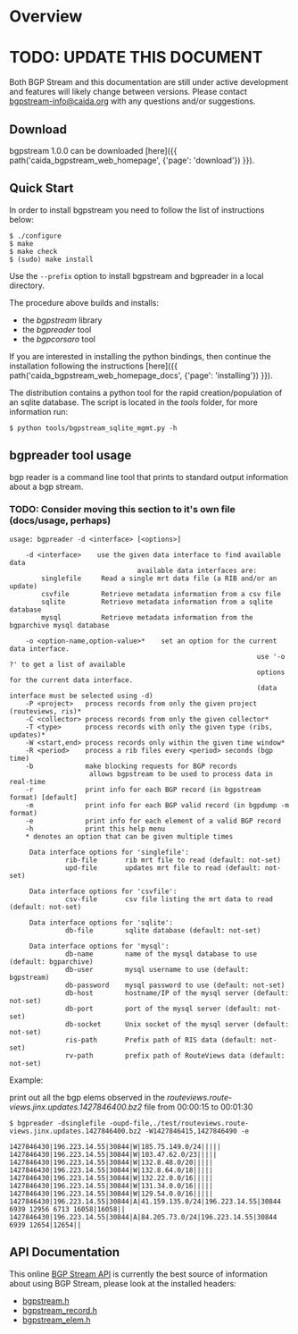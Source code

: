 Overview
========

<h1 class="text-danger">TODO: UPDATE THIS DOCUMENT</h1>

Both BGP Stream and this documentation are still under active development and
features will likely change between versions.
Please contact [bgpstream-info@caida.org](mailto:bgpstream-info@caida.org) with any questions and/or suggestions.


Download
--------
bgpstream 1.0.0 can be downloaded [here]({{ path('caida_bgpstream_web_homepage', {'page': 'download'}) }}).



Quick Start
-----------

In order to install bgpstream you need to follow the list of instructions below:

~~~
$ ./configure
$ make
$ make check
$ (sudo) make install
~~~


Use the `--prefix` option to install bgpstream and bgpreader in a local directory.

The procedure above builds and installs:
- the *bgpstream* library
- the *bgpreader* tool
- the *bgpcorsaro* tool

If you are interested in installing the python bindings, then continue
the installation following the instructions [here]({{ path('caida_bgpstream_web_homepage_docs', {'page': 'installing'}) }}).

The distribution contains a python tool for the rapid
creation/population of an sqlite database. The script is located in
the *tools* folder, for more information run:

~~~
$ python tools/bgpstream_sqlite_mgmt.py -h
~~~


bgpreader tool usage
--------------------
bgp reader is a command line tool that prints to standard output
information about a bgp stream.

<h3 class="text-danger">TODO: Consider moving this section to it's own file (docs/usage, perhaps)</h3>

~~~
usage: bgpreader -d <interface> [<options>]

    -d <interface>    use the given data interface to find available data
                                available data interfaces are:
        singlefile     Read a single mrt data file (a RIB and/or an update)
        csvfile        Retrieve metadata information from a csv file
        sqlite         Retrieve metadata information from a sqlite database
        mysql          Retrieve metadata information from the bgparchive mysql database

    -o <option-name,option-value>*    set an option for the current data interface.
                                                              use '-o ?' to get a list of available
                                                              options for the current data interface.
                                                              (data interface must be selected using -d)
    -P <project>   process records from only the given project (routeviews, ris)*
    -C <collector> process records from only the given collector*
    -T <type>      process records with only the given type (ribs, updates)*
    -W <start,end> process records only within the given time window*
    -R <period>    process a rib files every <period> seconds (bgp time)
    -b             make blocking requests for BGP records
                    allows bgpstream to be used to process data in real-time
    -r             print info for each BGP record (in bgpstream format) [default]
    -m             print info for each BGP valid record (in bgpdump -m format)
    -e             print info for each element of a valid BGP record
    -h             print this help menu
    * denotes an option that can be given multiple times

     Data interface options for 'singlefile':
              rib-file       rib mrt file to read (default: not-set)
              upd-file       updates mrt file to read (default: not-set)

     Data interface options for 'csvfile':
              csv-file       csv file listing the mrt data to read (default: not-set)

     Data interface options for 'sqlite':
              db-file        sqlite database (default: not-set)

     Data interface options for 'mysql':
              db-name        name of the mysql database to use (default: bgparchive)
              db-user        mysql username to use (default: bgpstream)
              db-password    mysql password to use (default: not-set)
              db-host        hostname/IP of the mysql server (default: not-set)
              db-port        port of the mysql server (default: not-set)
              db-socket      Unix socket of the mysql server (default: not-set)
              ris-path       Prefix path of RIS data (default: not-set)
              rv-path        prefix path of RouteViews data (default: not-set)
~~~

Example:

print out all the bgp elems observed in the
*routeviews.route-views.jinx.updates.1427846400.bz2* file from
00:00:15 to 00:01:30

~~~
$ bgpreader -dsinglefile -oupd-file,./test/routeviews.route-views.jinx.updates.1427846400.bz2 -W1427846415,1427846490 -e

1427846430|196.223.14.55|30844|W|185.75.149.0/24|||||
1427846430|196.223.14.55|30844|W|103.47.62.0/23|||||
1427846430|196.223.14.55|30844|W|132.8.48.0/20|||||
1427846430|196.223.14.55|30844|W|132.8.64.0/18|||||
1427846430|196.223.14.55|30844|W|132.22.0.0/16|||||
1427846430|196.223.14.55|30844|W|131.34.0.0/16|||||
1427846430|196.223.14.55|30844|W|129.54.0.0/16|||||
1427846430|196.223.14.55|30844|A|41.159.135.0/24|196.223.14.55|30844 6939 12956 6713 16058|16058||
1427846430|196.223.14.55|30844|A|84.205.73.0/24|196.223.14.55|30844 6939 12654|12654||
~~~




API Documentation
-----------------
This online [BGP Stream API]() is currently the best source of information
about using BGP Stream, please look at the installed headers:

- [bgpstream.h]()
- [bgpstream_record.h]()
- [bgpstream_elem.h]()

